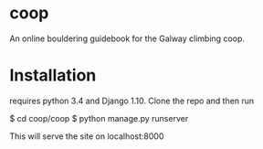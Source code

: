 # coop

An online bouldering guidebook for the Galway climbing coop. 

# Installation

requires python 3.4 and Django 1.10. Clone the repo and 
then run 

$ cd coop/coop
$ python manage.py runserver 

This will serve the site on localhost:8000


